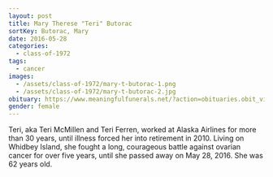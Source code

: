 ```yaml
---
layout: post
title: Mary Therese "Teri" Butorac
sortKey: Butorac, Mary
date: 2016-05-28
categories:
  - class-of-1972
tags:
  - cancer
images:
  - /assets/class-of-1972/mary-t-butorac-1.png
  - /assets/class-of-1972/mary-t-butorac-2.jpg
obituary: https://www.meaningfulfunerals.net/?action=obituaries.obit_view&CFID=767eeba5-3cb0-45b6-a1d5-8071ac5a89e0&CFTOKEN=0&o_id=3737693&fh_id=13884
gender: female
---
```


Teri, aka Teri McMillen and Teri Ferren, worked at Alaska Airlines for more than 30 years, until illness forced her into retirement in 2010. Living on Whidbey Island, she fought a long, courageous battle against ovarian cancer for over five years, until she passed away on May 28, 2016. She was 62 years old.
